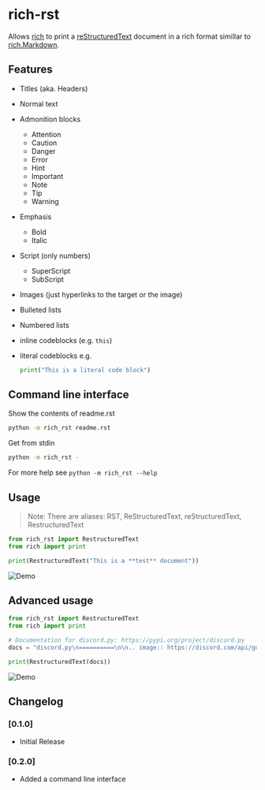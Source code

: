 # rich-rst

Allows [rich](https://rich.readthedocs.io/en/latest/introduction.html) to print a [reStructuredText](https://docutils.sourceforge.io/rst.html) document in a rich format simillar to [rich.Markdown](https://rich.readthedocs.io/en/latest/reference/markdown.html).

## Features

- Titles (aka. Headers)
- Normal text
- Admonition blocks
  - Attention
  - Caution
  - Danger
  - Error
  - Hint
  - Important
  - Note
  - Tip
  - Warning
- Emphasis
  - Bold
  - Italic
- Script (only numbers)
  - SuperScript
  - SubScript
- Images (just hyperlinks to the target or the image)
- Bulleted lists
- Numbered lists
- inline codeblocks (e.g. `this`)
- literal codeblocks e.g.

  ```py
  print("This is a literal code block")
  ```

## Command line interface

Show the contents of readme.rst

```sh
python -m rich_rst readme.rst
```

Get from stdin

```sh
python -m rich_rst -
```

For more help see `python -m rich_rst --help`

## Usage

> Note: There are aliases: RST, ReStructuredText, reStructuredText, RestructuredText

```python
from rich_rst import RestructuredText
from rich import print

print(RestructuredText("This is a **test** document"))
```
![Demo](https://i.imgur.com/Nz6tc25.png "Demo of the usage")

## Advanced usage

```python
from rich_rst import RestructuredText
from rich import print

# Documentation for discord.py: https://pypi.org/project/discord.py
docs = "discord.py\n==========\n\n.. image:: https://discord.com/api/guilds/336642139381301249/embed.png\n   :target: https://discord.gg/r3sSKJJ\n   :alt: Discord server invite\n.. image:: https://img.shields.io/pypi/v/discord.py.svg\n   :target: https://pypi.python.org/pypi/discord.py\n   :alt: PyPI version info\n.. image:: https://img.shields.io/pypi/pyversions/discord.py.svg\n   :target: https://pypi.python.org/pypi/discord.py\n   :alt: PyPI supported Python versions\n\nA modern, easy to use, feature-rich, and async ready API wrapper for Discord written in Python.\n\nKey Features\n-------------\n\n- Modern Pythonic API using ``async`` and ``await``.\n- Proper rate limit handling.\n- 100% coverage of the supported Discord API.\n- Optimised in both speed and memory.\n\nInstalling\n----------\n\n**Python 3.5.3 or higher is required**\n\nTo install the library without full voice support, you can just run the following command:\n\n.. code:: sh\n\n    # Linux/macOS\n    python3 -m pip install -U discord.py\n\n    # Windows\n    py -3 -m pip install -U discord.py\n\nOtherwise to get voice support you should run the following command:\n\n.. code:: sh\n\n    # Linux/macOS\n    python3 -m pip install -U \"discord.py[voice]\"\n\n    # Windows\n    py -3 -m pip install -U discord.py[voice]\n\n\nTo install the development version, do the following:\n\n.. code:: sh\n\n    $ git clone https://github.com/Rapptz/discord.py\n    $ cd discord.py\n    $ python3 -m pip install -U .[voice]\n\n\nOptional Packages\n~~~~~~~~~~~~~~~~~~\n\n* PyNaCl (for voice support)\n\nPlease note that on Linux installing voice you must install the following packages via your favourite package manager (e.g. ``apt``, ``dnf``, etc) before running the above commands:\n\n* libffi-dev (or ``libffi-devel`` on some systems)\n* python-dev (e.g. ``python3.6-dev`` for Python 3.6)\n\nQuick Example\n--------------\n\n.. code:: py\n\n    import discord\n\n    class MyClient(discord.Client):\n        async def on_ready(self):\n            print('Logged on as', self.user)\n\n        async def on_message(self, message):\n            # don't respond to ourselves\n            if message.author == self.user:\n                return\n\n            if message.content == 'ping':\n                await message.channel.send('pong')\n\n    client = MyClient()\n    client.run('token')\n\nBot Example\n~~~~~~~~~~~~~\n\n.. code:: py\n\n    import discord\n    from discord.ext import commands\n\n    bot = commands.Bot(command_prefix='>')\n\n    @bot.command()\n    async def ping(ctx):\n        await ctx.send('pong')\n\n    bot.run('token')\n\nYou can find more examples in the examples directory.\n\nLinks\n------\n\n- `Documentation <https://discordpy.readthedocs.io/en/latest/index.html>`_\n- `Official Discord Server <https://discord.gg/r3sSKJJ>`_\n- `Discord API <https://discord.gg/discord-api>`_\n\n\n"

print(RestructuredText(docs))
```

![Demo](https://i.imgur.com/wf9a6kN.png "Demo of the advanced usage, truncated")

## Changelog

### [0.1.0]

- Initial Release

### [0.2.0]

- Added a command line interface
